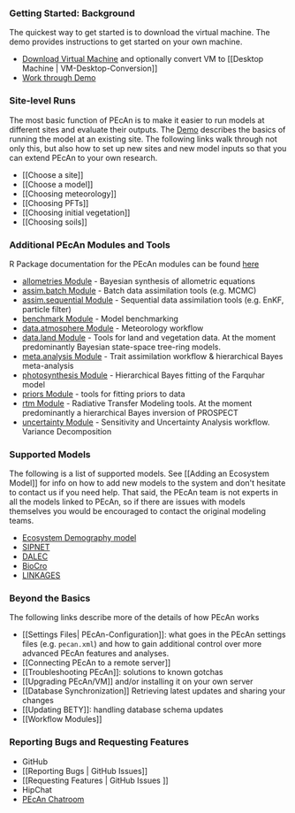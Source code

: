 ### Getting Started: Background

The quickest way to get started is to download the virtual machine. The demo provides instructions to get started on your own machine. 
 * [Download Virtual Machine](http://isda.ncsa.illinois.edu/download/minimal.php?project=PEcAn&category=vm) and optionally convert VM to [[Desktop Machine | VM-Desktop-Conversion]]
 * [Work through Demo](http://pecanproject.github.io/tutorials.html)

### Site-level Runs

The most basic function of PEcAn is to make it easier to run models at different sites and evaluate their outputs. The [Demo](http://pecanproject.github.io/tutorials.html) describes the basics of running the model at an existing site. The following links walk through not only this, but also how to set up new sites and new model inputs so that you can extend PEcAn to your own research.

* [[Choose a site]]
* [[Choose a model]]
* [[Choosing meteorology]]
* [[Choosing PFTs]]
* [[Choosing initial vegetation]]
* [[Choosing soils]]

### Additional PEcAn Modules and Tools

R Package documentation for the PEcAn modules can be found [here](http://pecanproject.github.io/pecan/)

* [allometries Module](https://github.com/PecanProject/pecan/tree/master/modules/allometry) - Bayesian synthesis of allometric equations
* [assim.batch Module](https://github.com/PecanProject/pecan/tree/master/modules/assim.batch) - Batch data assimilation tools (e.g. MCMC)
* [assim.sequential Module](https://github.com/PecanProject/pecan/tree/master/modules/assim.sequential) - Sequential data assimilation tools (e.g. EnKF, particle filter)
* [benchmark Module](https://github.com/PecanProject/pecan/tree/master/modules/benchmark) - Model benchmarking
* [data.atmosphere Module](https://github.com/PecanProject/pecan/tree/master/modules/data.atmosphere) - Meteorology workflow
* [data.land Module](https://github.com/PecanProject/pecan/tree/master/modules/data.land/R) - Tools for land and vegetation data. At the moment predominantly Bayesian state-space tree-ring models.
* [meta.analysis Module](https://github.com/PecanProject/pecan/tree/master/modules/meta.analysis) - Trait assimilation workflow & hierarchical Bayes meta-analysis
* [photosynthesis Module](https://github.com/PecanProject/pecan/tree/master/modules/photosynthesis) - Hierarchical Bayes fitting of the Farquhar model
* [priors Module](https://github.com/PecanProject/pecan/tree/master/modules/priors) - tools for fitting priors to data
* [rtm Module](https://github.com/PecanProject/pecan/tree/master/modules/rtm) - Radiative Transfer Modeling tools. At the moment predominantly a hierarchical Bayes inversion of PROSPECT
* [uncertainty Module](https://github.com/PecanProject/pecan/tree/master/modules/uncertainty) - Sensitivity and Uncertainty Analysis workflow. Variance Decomposition

### Supported Models

The following is a list of supported models. See [[Adding an Ecosystem Model]] for info on how to add new models to the system and don't hesitate to contact us if you need help. That said, the PEcAn team is not experts in all the models linked to PEcAn, so if there are issues with models themselves you would be encouraged to contact the original modeling teams.

* [Ecosystem Demography model](https://github.com/EDmodel/ED2)
* [SIPNET](http://thesipnetmodel.blogspot.com/)
* [DALEC](http://www.geos.ed.ac.uk/homes/mwilliam/DALEC.html)
* [BioCro](https://github.com/dlebauer/biocro)
* [LINKAGES](http://daac.ornl.gov/MODELS/guides/LINKAGES.html)

### Beyond the Basics

The following links describe more of the details of how PEcAn works

* [[Settings Files| PEcAn-Configuration]]: what goes in the PEcAn settings files (e.g. `pecan.xml`) and how to gain additional control over more advanced PEcAn features and analyses.
* [[Connecting PEcAn to a remote server]]
* [[Troubleshooting PEcAn]]: solutions to known gotchas 
* [[Upgrading PEcAn/VM]] and/or installing it on your own server
* [[Database Synchronization]] Retrieving latest updates and sharing your changes
* [[Updating BETY]]: handling database schema updates 
* [[Workflow Modules]]

### Reporting Bugs and Requesting Features

* GitHub
 * [[Reporting Bugs | GitHub Issues]]
 * [[Requesting Features | GitHub Issues ]]
* HipChat
 * [PEcAn Chatroom](https://hipchat.ncsa.illinois.edu/gW51EFhtT)

